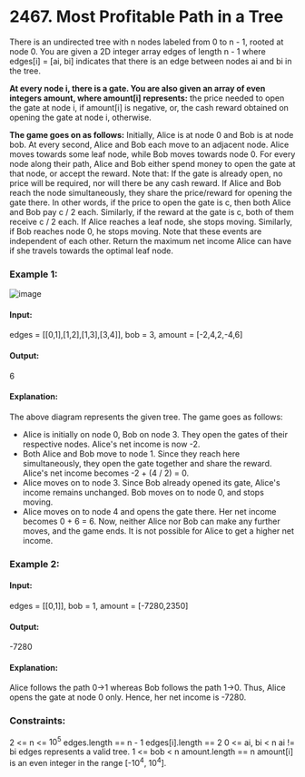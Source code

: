 # 2467. Most Profitable Path in a Tree
There is an undirected tree with n nodes labeled from 0 to n - 1, rooted at node 0. You are given a 2D integer array edges of length n - 1 where edges[i] = [ai, bi] indicates that there is an edge between nodes ai and bi in the tree.

**At every node i, there is a gate. You are also given an array of even integers amount, where amount[i] represents:**
the price needed to open the gate at node i, if amount[i] is negative, or,
the cash reward obtained on opening the gate at node i, otherwise.

**The game goes on as follows:**
Initially, Alice is at node 0 and Bob is at node bob.
At every second, Alice and Bob each move to an adjacent node. Alice moves towards some leaf node, while Bob moves towards node 0.
For every node along their path, Alice and Bob either spend money to open the gate at that node, or accept the reward. Note that:
If the gate is already open, no price will be required, nor will there be any cash reward.
If Alice and Bob reach the node simultaneously, they share the price/reward for opening the gate there. In other words, if the price to open the gate is c, then both Alice and Bob pay c / 2 each. Similarly, if the reward at the gate is c, both of them receive c / 2 each.
If Alice reaches a leaf node, she stops moving. Similarly, if Bob reaches node 0, he stops moving. Note that these events are independent of each other.
Return the maximum net income Alice can have if she travels towards the optimal leaf node.

### Example 1:
![image](https://github.com/user-attachments/assets/363735c6-eba0-4872-8e0c-ea5753af2d8c)
#### Input: 
edges = [[0,1],[1,2],[1,3],[3,4]], bob = 3, amount = [-2,4,2,-4,6]
#### Output:
6
#### Explanation: 
The above diagram represents the given tree. The game goes as follows:
- Alice is initially on node 0, Bob on node 3. They open the gates of their respective nodes.
  Alice's net income is now -2.
- Both Alice and Bob move to node 1. 
  Since they reach here simultaneously, they open the gate together and share the reward.
  Alice's net income becomes -2 + (4 / 2) = 0.
- Alice moves on to node 3. Since Bob already opened its gate, Alice's income remains unchanged.
  Bob moves on to node 0, and stops moving.
- Alice moves on to node 4 and opens the gate there. Her net income becomes 0 + 6 = 6.
Now, neither Alice nor Bob can make any further moves, and the game ends.
It is not possible for Alice to get a higher net income.

### Example 2:
#### Input: 
edges = [[0,1]], bob = 1, amount = [-7280,2350]
#### Output: 
-7280
#### Explanation: 
Alice follows the path 0->1 whereas Bob follows the path 1->0.
Thus, Alice opens the gate at node 0 only. Hence, her net income is -7280. 
 
### Constraints:
2 <= n <= $`10^5`$
edges.length == n - 1
edges[i].length == 2
0 <= ai, bi < n
ai != bi
edges represents a valid tree.
1 <= bob < n
amount.length == n
amount[i] is an even integer in the range [-$`10^4`$, $`10^4`$].

